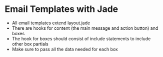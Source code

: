 # Email Templates with Jade
- All email templates extend layout.jade
- There are hooks for content (the main message and action button) and boxes
- The hook for boxes should consist of include statements to include other box partials
- Make sure to pass all the data needed for each box